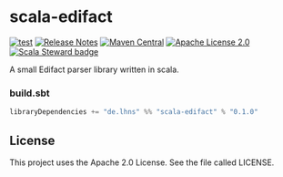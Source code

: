 # scala-edifact

[![test](https://github.com/lhns/scala-edifact/actions/workflows/test.yml/badge.svg)](https://github.com/lhns/scala-edifact/actions/workflows/test.yml)
[![Release Notes](https://img.shields.io/github/release/lhns/scala-edifact.svg?maxAge=3600)](https://github.com/lhns/scala-edifact/releases/latest)
[![Maven Central](https://img.shields.io/maven-central/v/de.lhns/scala-edifact_2.13)](https://search.maven.org/artifact/de.lhns/scala-edifact_2.13)
[![Apache License 2.0](https://img.shields.io/github/license/lhns/scala-edifact.svg?maxAge=3600)](https://www.apache.org/licenses/LICENSE-2.0)
[![Scala Steward badge](https://img.shields.io/badge/Scala_Steward-helping-blue.svg?style=flat&logo=data:image/png;base64,iVBORw0KGgoAAAANSUhEUgAAAA4AAAAQCAMAAAARSr4IAAAAVFBMVEUAAACHjojlOy5NWlrKzcYRKjGFjIbp293YycuLa3pYY2LSqql4f3pCUFTgSjNodYRmcXUsPD/NTTbjRS+2jomhgnzNc223cGvZS0HaSD0XLjbaSjElhIr+AAAAAXRSTlMAQObYZgAAAHlJREFUCNdNyosOwyAIhWHAQS1Vt7a77/3fcxxdmv0xwmckutAR1nkm4ggbyEcg/wWmlGLDAA3oL50xi6fk5ffZ3E2E3QfZDCcCN2YtbEWZt+Drc6u6rlqv7Uk0LdKqqr5rk2UCRXOk0vmQKGfc94nOJyQjouF9H/wCc9gECEYfONoAAAAASUVORK5CYII=)](https://scala-steward.org)

A small Edifact parser library written in scala.

### build.sbt
```sbt
libraryDependencies += "de.lhns" %% "scala-edifact" % "0.1.0"
```

## License
This project uses the Apache 2.0 License. See the file called LICENSE.
